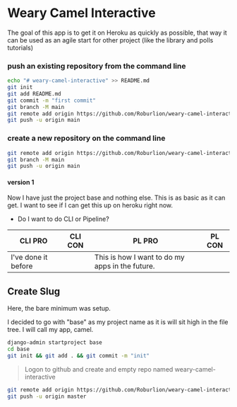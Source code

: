 # Weary Camel Interactive
The goal of this app is to get it on Heroku as quickly as possible, that way it can be used as an agile start for other project (like the library and polls tutorials)

### push an existing repository from the command line
```bash
echo "# weary-camel-interactive" >> README.md
git init
git add README.md
git commit -m "first commit"
git branch -M main
git remote add origin https://github.com/Roburlion/weary-camel-interactive.git
git push -u origin main
```
### create a new repository on the command line
```bash
git remote add origin https://github.com/Roburlion/weary-camel-interactive.git
git branch -M main
git push -u origin main
```

#### version 1

Now I have just the project base and nothing else.  This is as basic as it can get.  I want to see if I can get this up on heroku right now.

* Do I want to do CLI or Pipeline?

| CLI PRO             | CLI CON | PL PRO                                          | PL CON |
| ------------------- | ------- | ----------------------------------------------- | ------ |
| I've done it before |         | This is how I want to do my apps in the future. |        |

## Create Slug

Here, the bare minimum was setup.

I decided to go with "base" as my project name as it is will sit high in the file tree.  I will call my app, camel.

```bash
django-admin startproject base
cd base
git init && git add . && git commit -m "init"
```

> Logon to github and create and empty repo named weary-camel-interactive

```bash
git remote add origin https://github.com/Roburlion/weary-camel-interactive.git
git push -u origin master
```

